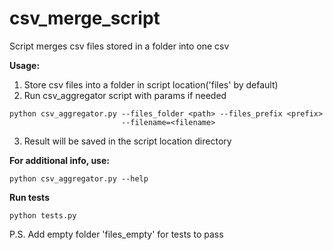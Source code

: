 # csv_merge_script

Script merges csv files stored in a folder into one csv

**Usage:**

1. Store csv files into a folder in script location('files' by default)
2. Run csv_aggregator script with params if needed

```shell
python csv_aggregator.py --files_folder <path> --files_prefix <prefix>  
                         --filename=<filename> 
```

3. Result will be saved in the script location directory

**For additional info, use:**

```shell
python csv_aggregator.py --help
```

**Run tests**
```shell
python tests.py
```

P.S. Add empty folder 'files_empty' for tests to pass
